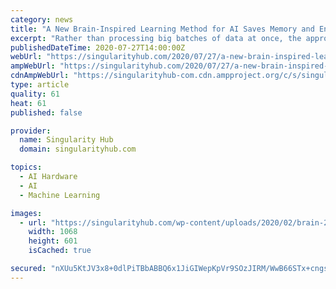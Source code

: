 ```yaml
---
category: news
title: "A New Brain-Inspired Learning Method for AI Saves Memory and Energy"
excerpt: "Rather than processing big batches of data at once, the approach simply learns from data as it becomes available, cutting the required memory and energy."
publishedDateTime: 2020-07-27T14:00:00Z
webUrl: "https://singularityhub.com/2020/07/27/a-new-brain-inspired-learning-method-for-ai-saves-memory-and-energy/"
ampWebUrl: "https://singularityhub.com/2020/07/27/a-new-brain-inspired-learning-method-for-ai-saves-memory-and-energy/amp/"
cdnAmpWebUrl: "https://singularityhub-com.cdn.ampproject.org/c/s/singularityhub.com/2020/07/27/a-new-brain-inspired-learning-method-for-ai-saves-memory-and-energy/amp/"
type: article
quality: 61
heat: 61
published: false

provider:
  name: Singularity Hub
  domain: singularityhub.com

topics:
  - AI Hardware
  - AI
  - Machine Learning

images:
  - url: "https://singularityhub.com/wp-content/uploads/2020/02/brain-2676370_1280.jpg"
    width: 1068
    height: 601
    isCached: true

secured: "nXUu5KtJV3x8+0dlPiTBbABBQ6x1JiGIWepKpVr9SOzJIRM/WwB66STx+cngsPMcGpPgLNtPk1dzH4Yzy4iDJ5a6fb4VrfbgANtF/+JkgQK34BrhE7ezlm6gKxN2nUJpBtRSEJk7nineTNB7cRfNjcIdTtFYq0W85xQNX0qGIchY9s8NgHmh7vxr1IKJ9urStq5n92BBfC/eVNeaOfnLziotGFNGJKrHDyRalZNnLqAW+5JV6wCfJIZnqSyO1gSeyoDGUGlV+5DXmyJsClTddaZyzBROwZd6KRTdW4t8BVUVKvR9BRx1PuZIFfS416hhrYqDFXtaIuxfPwfRcb3ohg==;YOtCqtuhXlrL4tU0aiugXQ=="
---
```


